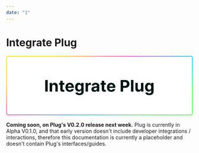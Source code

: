 ```yaml
---
date: "1"
---
```

# Integrate Plug

![](imgs/integrate.png)

**Coming soon, on Plug's V0.2.0 release next week.** Plug is currently in Alpha V0.1.0, and that early version doesn't include developer integrations / interactions, therefore this documentation is currently a placeholder and doesn't contain Plug's interfaces/guides.


